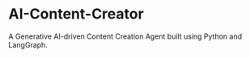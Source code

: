 # AI-Content-Creator
A Generative AI-driven Content Creation Agent built using Python and LangGraph.
